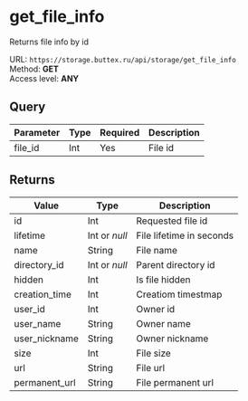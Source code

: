 # get_file_info
Returns file info by id

URL: `https://storage.buttex.ru/api/storage/get_file_info`\
Method: **GET**\
Access level: **ANY**

## Query
| Parameter | Type   | Required | Description |
|-----------|--------|----------|-------------|
| file_id   | Int    | Yes      | File id     |

## Returns
| Value         | Type          | Description              |
|---------------|---------------|--------------------------| 
| id            | Int           | Requested file id        |
| lifetime      | Int or *null* | File lifetime in seconds |
| name          | String        | File name                |
| directory_id  | Int or *null* | Parent directory id      |
| hidden        | Int           | Is file hidden           |
| creation_time | Int           | Creatiom timestmap       |
| user_id       | Int           | Owner id                 |
| user_name     | String        | Owner name               |
| user_nickname | String        | Owner nickname           |
| size          | Int           | File size                |
| url           | String        | File url                 |
| permanent_url | String        | File permanent url       |